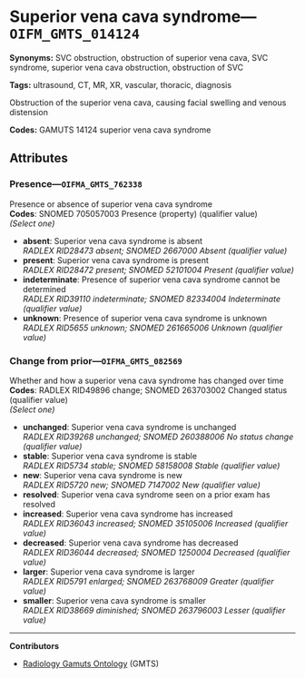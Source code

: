 # Superior vena cava syndrome—`OIFM_GMTS_014124`

**Synonyms:** SVC obstruction, obstruction of superior vena cava, SVC syndrome, superior vena cava obstruction, obstruction of SVC

**Tags:** ultrasound, CT, MR, XR, vascular, thoracic, diagnosis

Obstruction of the superior vena cava, causing facial swelling and venous distension

**Codes:** GAMUTS 14124 superior vena cava syndrome

## Attributes

### Presence—`OIFMA_GMTS_762338`

Presence or absence of superior vena cava syndrome  
**Codes**: SNOMED 705057003 Presence (property) (qualifier value)  
*(Select one)*

- **absent**: Superior vena cava syndrome is absent  
_RADLEX RID28473 absent; SNOMED 2667000 Absent (qualifier value)_
- **present**: Superior vena cava syndrome is present  
_RADLEX RID28472 present; SNOMED 52101004 Present (qualifier value)_
- **indeterminate**: Presence of superior vena cava syndrome cannot be determined  
_RADLEX RID39110 indeterminate; SNOMED 82334004 Indeterminate (qualifier value)_
- **unknown**: Presence of superior vena cava syndrome is unknown  
_RADLEX RID5655 unknown; SNOMED 261665006 Unknown (qualifier value)_

### Change from prior—`OIFMA_GMTS_082569`

Whether and how a superior vena cava syndrome has changed over time  
**Codes**: RADLEX RID49896 change; SNOMED 263703002 Changed status (qualifier value)  
*(Select one)*

- **unchanged**: Superior vena cava syndrome is unchanged  
_RADLEX RID39268 unchanged; SNOMED 260388006 No status change (qualifier value)_
- **stable**: Superior vena cava syndrome is stable  
_RADLEX RID5734 stable; SNOMED 58158008 Stable (qualifier value)_
- **new**: Superior vena cava syndrome is new  
_RADLEX RID5720 new; SNOMED 7147002 New (qualifier value)_
- **resolved**: Superior vena cava syndrome seen on a prior exam has resolved  
- **increased**: Superior vena cava syndrome has increased  
_RADLEX RID36043 increased; SNOMED 35105006 Increased (qualifier value)_
- **decreased**: Superior vena cava syndrome has decreased  
_RADLEX RID36044 decreased; SNOMED 1250004 Decreased (qualifier value)_
- **larger**: Superior vena cava syndrome is larger  
_RADLEX RID5791 enlarged; SNOMED 263768009 Greater (qualifier value)_
- **smaller**: Superior vena cava syndrome is smaller  
_RADLEX RID38669 diminished; SNOMED 263796003 Lesser (qualifier value)_

---

**Contributors**

- [Radiology Gamuts Ontology](https://gamuts.net/) (GMTS)
